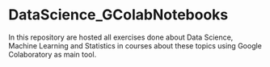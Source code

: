 # DataScience_GColabNotebooks
In this repository are hosted all exercises done about Data Science, Machine Learning and Statistics in courses about these topics using Google Colaboratory as main tool.
